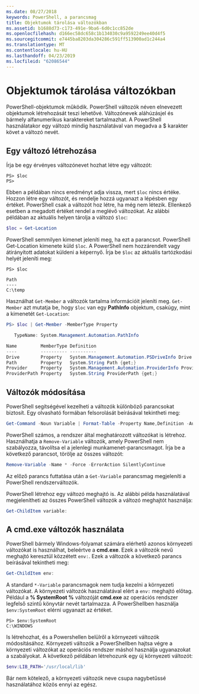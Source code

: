 ```yaml
---
ms.date: 08/27/2018
keywords: PowerShell, a parancsmag
title: Objektumok tárolása változókban
ms.assetid: b1688d73-c173-491e-9ba6-6d0c1cc852de
ms.openlocfilehash: d166ec58dc658c1b134030c9a9592249ee40d4f5
ms.sourcegitcommit: e7445ba8203da304286c591ff513900ad1c244a4
ms.translationtype: MT
ms.contentlocale: hu-HU
ms.lasthandoff: 04/23/2019
ms.locfileid: "62086544"
---
```

# <a name="using-variables-to-store-objects"></a>Objektumok tárolása változókban

PowerShell-objektumok működik. PowerShell változók néven elnevezett objektumok létrehozását teszi lehetővé.
Változónevek aláhúzásjel és bármely alfanumerikus karaktereket tartalmazhat. A PowerShell használatakor egy változó mindig használatával van megadva a \$ karakter követ a változó nevét.

## <a name="creating-a-variable"></a>Egy változó létrehozása

Írja be egy érvényes változónevet hozhat létre egy változót:

```
PS> $loc
PS>
```

Ebben a példában nincs eredményt adja vissza, mert `$loc` nincs értéke. Hozzon létre egy változót, és rendelje hozzá ugyanazt a lépésben egy értéket. PowerShell csak a változót hoz létre, ha még nem létezik.
Ellenkező esetben a megadott értéket rendel a meglévő változókat. Az alábbi példában az aktuális helyen tárolja a változó `$loc`:

```powershell
$loc = Get-Location
```

PowerShell semmilyen kimenet jeleníti meg, ha ezt a parancsot. PowerShell Get-Location kimenete küld `$loc`. A PowerShell nem hozzárendelt vagy átirányított adatokat küldeni a képernyő. Írja be `$loc` az aktuális tartózkodási helyét jeleníti meg:

```
PS> $loc

Path
----
C:\temp
```

Használhat `Get-Member` a változók tartalma információit jeleníti meg. `Get-Member` azt mutatja be, hogy `$loc` van egy **PathInfo** objektum, csakúgy, mint a kimenetét `Get-Location`:

```powershell
PS> $loc | Get-Member -MemberType Property

   TypeName: System.Management.Automation.PathInfo

Name         MemberType Definition
----         ---------- ----------
Drive        Property   System.Management.Automation.PSDriveInfo Drive {get;}
Path         Property   System.String Path {get;}
Provider     Property   System.Management.Automation.ProviderInfo Provider {...
ProviderPath Property   System.String ProviderPath {get;}
```

## <a name="manipulating-variables"></a>Változók módosítása

PowerShell segítségével kezelheti a változók különböző parancsokat biztosít. Egy olvasható formában felsorolását beírásával tekintheti meg:

```powershell
Get-Command -Noun Variable | Format-Table -Property Name,Definition -AutoSize -Wrap
```

PowerShell számos, a rendszer által meghatározott változókat is létrehoz. Használhatja a `Remove-Variable` változók, amely PowerShell nem szabályozza, távolítsa el a jelenlegi munkamenet-parancsmagot. Írja be a következő parancsot, törölje az összes változót:

```powershell
Remove-Variable -Name * -Force -ErrorAction SilentlyContinue
```

Az előző parancs futtatása után a `Get-Variable` parancsmag megjeleníti a PowerShell rendszerváltozók.

PowerShell létrehoz egy változó meghajtó is. Az alábbi példa használatával megjelenítheti az összes PowerShell változók a változó meghajtót használja:

```powershell
Get-ChildItem variable:
```

## <a name="using-cmdexe-variables"></a>A cmd.exe változók használata

PowerShell bármely Windows-folyamat számára elérhető azonos környezeti változókat is használhat, beleértve a **cmd.exe**. Ezek a változók nevű meghajtó keresztül közzétett `env:`. Ezek a változók a következő parancs beírásával tekintheti meg:

```powershell
Get-ChildItem env:
```

A standard `*-Variable` parancsmagok nem tudja kezelni a környezeti változókat. A környezeti változók használatával elért a `env:` meghajtó előtag. Például a **% SystemRoot %** változóját **cmd.exe** az operációs rendszer legfelső szintű könyvtár nevét tartalmazza. A PowerShellben használja `$env:SystemRoot` elérni ugyanazt az értéket.

```
PS> $env:SystemRoot
C:\WINDOWS
```

Is létrehozhat, és a Powershellen belülről a környezeti változók módosításához. Környezeti változók a PowerShellben hajtsa végre a környezeti változókat az operációs rendszer máshol használja ugyanazokat a szabályokat. A következő példában létrehozunk egy új környezeti változót:

```powershell
$env:LIB_PATH='/usr/local/lib'
```

Bár nem kötelező, a környezeti változók neve csupa nagybetűssé használatához közös ennyi az egész.

